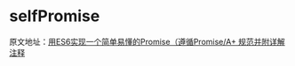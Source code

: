 # selfPromise
原文地址：[用ES6实现一个简单易懂的Promise（遵循Promise/A+ 规范并附详解注释](https://www.jianshu.com/p/c77cfde7ebe1)
